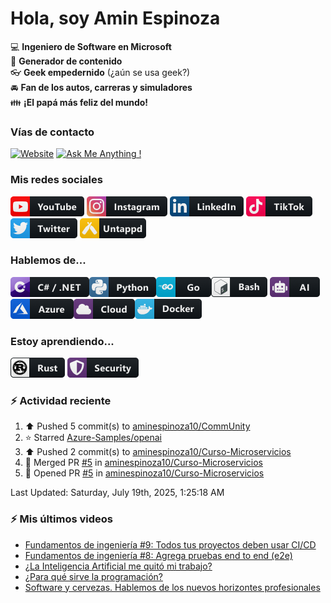 # Hola, soy Amin Espinoza

:computer: **Ingeniero de Software en Microsoft**  
:pencil: **Generador de contenido**  
:eyeglasses: **Geek empedernido** (¿aún se usa geek?)  
:oncoming_automobile: **Fan de los autos, carreras y simuladores**  
:family: **¡El papá más feliz del mundo!**

### Vías de contacto

[![Website](https://img.shields.io/badge/aminespinoza.com-up-green?style=for-the-badge)][website]
[![Ask Me Anything !](https://img.shields.io/badge/Ask%20me-anything-1abc9c.svg?style=for-the-badge)](https://calendly.com/aminespinoza/consultoria)

### Mis redes sociales
[<img src="./assets/social/youtube.png"/>][youtube]
[<img src="./assets/social/instagram.png"/>][instagram]
[<img src="./assets/social/linkedin.png"/>][linkedin]
[<img src="./assets/social/tiktok.png"/>][linkedin]
[<img src="./assets/social/twitter.png"/>][twitter]
[<img src="./assets/social/untappd.png"/>][untappd]

### Hablemos de...
<img src="./assets/tech/csharp_dotnet.png"/><img src="./assets/tech/python.png"/><img src="./assets/tech/go.png"/><img src="./assets/tech/bash.png"/>
<img src="./assets/tech/ai.png"/><img src="./assets/tech/azure.png"/><img src="./assets/tech/cloud.png"/><img src="./assets/tech/docker.png"/>

### Estoy aprendiendo...
<img src="./assets/tech/rust.png"/> <img src="./assets/tech/security.png"/>


### :zap: Actividad reciente
<!--RECENT_ACTIVITY:start-->
1. ⬆️ Pushed 5 commit(s) to [aminespinoza10/CommUnity](https://github.com/aminespinoza10/CommUnity)<br>
2. ⭐ Starred [Azure-Samples/openai](https://github.com/Azure-Samples/openai)<br>
3. ⬆️ Pushed 2 commit(s) to [aminespinoza10/Curso-Microservicios](https://github.com/aminespinoza10/Curso-Microservicios)<br>
4. 🎉 Merged PR [#5](https://github.com/aminespinoza10/Curso-Microservicios/pull/5) in [aminespinoza10/Curso-Microservicios](https://github.com/aminespinoza10/Curso-Microservicios)<br>
5. 💪 Opened PR [#5](https://github.com/aminespinoza10/Curso-Microservicios/pull/5) in [aminespinoza10/Curso-Microservicios](https://github.com/aminespinoza10/Curso-Microservicios)<br>
<!--RECENT_ACTIVITY:end-->
<!--RECENT_ACTIVITY:last_update-->
Last Updated: Saturday, July 19th, 2025, 1:25:18 AM
<!--RECENT_ACTIVITY:last_update_end-->

### :zap: Mis últimos videos
<!-- YOUTUBE:START -->
- [Fundamentos de ingeniería #9: Todos tus proyectos deben usar CI/CD](https://www.youtube.com/shorts/GyJP-qV7RQM)
- [Fundamentos de ingeniería #8: Agrega pruebas end to end &lpar;e2e&rpar;](https://www.youtube.com/shorts/5CRVUJx1BmE)
- [¿La Inteligencia Artificial me quitó mi trabajo?](https://www.youtube.com/watch?v=S-YOBrSgf-s)
- [¿Para qué sirve la programación?](https://www.youtube.com/watch?v=OXKefvoVlRs)
- [Software y cervezas. Hablemos de los nuevos horizontes profesionales](https://www.youtube.com/watch?v=Yl0uE-ScFcs)
<!-- YOUTUBE:END -->


[website]: https://aminespinoza.com/
[twitter]: https://twitter.com/aminespinoza
[youtube]: https://www.youtube.com/c/AminEspinoza
[linkedin]: https://www.linkedin.com/in/amin-espinoza-71b24661/
[instagram]: https://www.instagram.com/aminespinoza10/
[untappd]: https://untappd.com/user/aminespinoza
